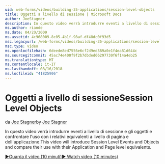 ```yaml
---
uid: web-forms/videos/building-35-applications/session-level-objects
title: Oggetti a livello di sessione | Microsoft Docs
author: JoeStagner
description: In questo video verrà introdurre eventi a livello di sessione e gli oggetti e confrontare l'uso con i relativi equivalenti a livello di pagina e dell'applicazione.
ms.author: riande
ms.date: 04/20/2009
ms.assetid: 4c968009-8c05-4b1f-98af-df48dc0f93d5
msc.legacyurl: /web-forms/videos/building-35-applications/session-level-objects
msc.type: video
ms.openlocfilehash: 6deede8ed7556e6cf2d9ed389a0e1f4ea81d644c
ms.sourcegitcommit: 45ac74e400f9f2b7dbded66297730f6f14a4eb25
ms.translationtype: MT
ms.contentlocale: it-IT
ms.lasthandoff: 08/16/2018
ms.locfileid: "41825906"
---
```

<a name="session-level-objects"></a><span data-ttu-id="49355-103">Oggetti a livello di sessione</span><span class="sxs-lookup"><span data-stu-id="49355-103">Session Level Objects</span></span>
====================
<span data-ttu-id="49355-104">da [Joe Stagner](https://github.com/JoeStagner)</span><span class="sxs-lookup"><span data-stu-id="49355-104">by [Joe Stagner](https://github.com/JoeStagner)</span></span>

<span data-ttu-id="49355-105">In questo video verrà introdurre eventi a livello di sessione e gli oggetti e confrontare l'uso con i relativi equivalenti a livello di pagina e dell'applicazione.</span><span class="sxs-lookup"><span data-stu-id="49355-105">This video will introduce Session Level Events and Objects and compare their use with their Application and Page level equivalents.</span></span>

[<span data-ttu-id="49355-106">&#9654;Guarda il video (10 minuti)</span><span class="sxs-lookup"><span data-stu-id="49355-106">&#9654; Watch video (10 minutes)</span></span>](https://channel9.msdn.com/Blogs/ASP-NET-Site-Videos/session-level-objects)
